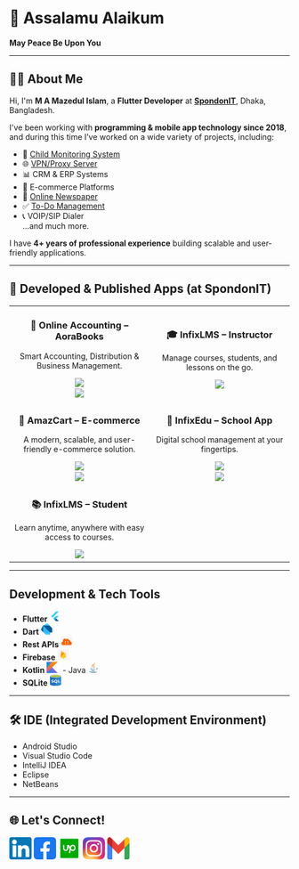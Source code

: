 # 👋 Assalamu Alaikum  
**May Peace Be Upon You**

---

## 👨‍💻 About Me  
Hi, I'm **M A Mazedul Islam**, a **Flutter Developer** at **[SpondonIT](https://spondonit.com/)**, Dhaka, Bangladesh.  

I've been working with **programming & mobile app technology since 2018**, and during this time I’ve worked on a wide variety of projects, including:  
- 🧒 [Child Monitoring System](https://github.com/mazedul-ru-cse/Child-Monitoring)  
- 🌐 [VPN/Proxy Server](https://github.com/mazedul-ru-cse/Sigma-VPN)  
- 📊 CRM & ERP Systems  
- 🛒 E-commerce Platforms  
- 📰 [Online Newspaper](https://github.com/mazedul-ru-cse/flutter_newspaper)  
- ✅ [To-Do Management](https://github.com/mazedul-ru-cse/flutter-todo-app)  
- 📞 VOIP/SIP Dialer  
...and much more.  

I have **4+ years of professional experience** building scalable and user-friendly applications.  

---

## 📱 Developed & Published Apps (at SpondonIT)

<table>
  <tr>
    <td align="center" width="50%">
      <h3>📘 Online Accounting – AoraBooks</h3>
      <p>Smart Accounting, Distribution & Business Management.</p>
      <a href="https://play.google.com/store/apps/details?id=com.aorabooks.com">
        <img src="https://img.shields.io/badge/Google_Play-414141?style=for-the-badge&logo=google-play&logoColor=white"/>
      </a><br>
      <a href="https://apps.apple.com/us/app/online-accounting-aorabooks/id6670519918">
        <img src="https://img.shields.io/badge/App_Store-0D96F6?style=for-the-badge&logo=app-store&logoColor=white"/>
      </a>
    </td>
    <td align="center" width="50%">
      <h3>🎓 InfixLMS – Instructor</h3>
      <p>Manage courses, students, and lessons on the go.</p>
      <a href="https://play.google.com/store/apps/details?id=com.infixlms.lmsinstructor">
        <img src="https://img.shields.io/badge/Google_Play-414141?style=for-the-badge&logo=google-play&logoColor=white"/>
      </a>
    </td>
  </tr>
  <tr>
    <td align="center" width="50%">
      <h3>🛒 AmazCart – E-commerce</h3>
      <p>A modern, scalable, and user-friendly e-commerce solution.</p>
      <a href="https://play.google.com/store/apps/details?id=com.amazcart.store">
        <img src="https://img.shields.io/badge/Google_Play-414141?style=for-the-badge&logo=google-play&logoColor=white"/>
      </a><br>
      <a href="https://apps.apple.com/app/amazcart/id6739343698">
        <img src="https://img.shields.io/badge/App_Store-0D96F6?style=for-the-badge&logo=app-store&logoColor=white"/>
      </a>
    </td>
    <td align="center" width="50%">
      <h3>🏫 InfixEdu – School App</h3>
      <p>Digital school management at your fingertips.</p>
      <a href="https://play.google.com/store/apps/details?id=com.infixedu.school">
        <img src="https://img.shields.io/badge/Google_Play-414141?style=for-the-badge&logo=google-play&logoColor=white"/>
      </a><br>
      <a href="https://apps.apple.com/app/infixedu-app/id6739495077">
        <img src="https://img.shields.io/badge/App_Store-0D96F6?style=for-the-badge&logo=app-store&logoColor=white"/>
      </a>
    </td>
  </tr>
  <tr>
    <td align="center" width="50%">
      <h3>📚 InfixLMS – Student</h3>
      <p>Learn anytime, anywhere with easy access to courses.</p>
      <a href="https://play.google.com/store/apps/details?id=com.infixlmsuser.app">
        <img src="https://img.shields.io/badge/Google_Play-414141?style=for-the-badge&logo=google-play&logoColor=white"/>
      </a>
    </td>
    <td align="center" width="50%">
      <!-- Empty for future apps -->
    </td>
  </tr>
</table>

---

## Development & Tech Tools 
- **Flutter** <kbd> <img src="https://github.com/mazedul-ru-cse/mazedul-ru-cse/blob/main/Icons/flutter.png" width="20" height="20"/> </kbd>
- **Dart** <kbd> <img src="https://github.com/mazedul-ru-cse/mazedul-ru-cse/blob/main/Icons/dart.png" width="20" height="20"/> </kbd>
- **Rest APIs** <kbd> <img src="https://github.com/mazedul-ru-cse/mazedul-ru-cse/blob/main/Icons/rest%20api.png" width="20" height="20"/> </kbd>
- **Firebase** <kbd> <img src="https://github.com/mazedul-ru-cse/mazedul-ru-cse/blob/main/Icons/firebase.png" width="20" height="20"/> </kbd>
- **Kotlin** <kbd> <img src="https://github.com/mazedul-ru-cse/mazedul-ru-cse/blob/main/Icons/kotlin.png" width="20" height="20"/> </kbd> - Java <kbd> <img src="https://github.com/mazedul-ru-cse/mazedul-ru-cse/blob/main/Icons/java.png" width="20" height="20"/> </kbd>
- **SQLite** <kbd> <img src="https://github.com/mazedul-ru-cse/mazedul-ru-cse/blob/main/Icons/sql.jpg" width="20" height="20"/> </kbd>


---

## 🛠️ IDE (Integrated Development Environment)
- Android Studio  
- Visual Studio Code  
- IntelliJ IDEA  
- Eclipse  
- NetBeans  

---

## 🌐 Let's Connect!
<a href="https://linkedin.com/in/mazedul70"><img src="https://github.com/mazedul-ru-cse/mazedul-ru-cse/blob/main/Icons/linkedin.png" width="40" height="40"/></a>
<a href="https://facebook.com/mamazedulislam70"><img src="https://github.com/mazedul-ru-cse/mazedul-ru-cse/blob/main/Icons/facebook.png" width="40" height="40"/></a>
<a href="https://www.upwork.com/freelancers/~01ca628cf24bd307c8"><img src="https://github.com/mazedul-ru-cse/mazedul-ru-cse/blob/main/Icons/upwork.png" width="40" height="40"/></a>
<a href="https://www.instagram.com/mazed.70/"><img src="https://github.com/mazedul-ru-cse/mazedul-ru-cse/blob/main/Icons/instagram.png" width="40" height="40"/></a>
<a href="mailto:mazedulislam4970@gmail.com"><img src="https://github.com/mazedul-ru-cse/mazedul-ru-cse/blob/main/Icons/gmail.png" width="40" height="40"/></a>
